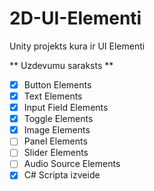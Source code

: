 # 2D-UI-Elementi
Unity projekts kura ir UI Elementi 

 ** Uzdevumu saraksts ** 
 - [x] Button Elements
 - [x] Text Elements
 - [x] Input Field Elements
 - [x] Toggle Elements
 - [x] Image Elements
 - [ ] Panel Elements
 - [ ] Slider Elements
 - [ ] Audio Source Elements
 - [x] C# Scripta izveide
